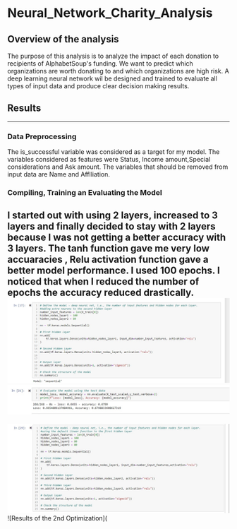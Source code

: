 # Neural_Network_Charity_Analysis
## Overview of the analysis
The purpose of this analysis is to analyze the impact of each donation to recipients of AlphabetSoup's funding. We want to predict which organizations are worth donating to and which organizations are high risk. A deep learning neural network wil be designed and trained to evaluate all types of input data and produce clear decision making results.
## Results
---
### Data Preprocessing
The is_successful variable was considered as a target for my model.
The variables considered as features were Status, Income amount,Special considerations and Ask amount.
The variables that should be removed from input data are Name and  Afflliation.
### Compiling, Training an Evaluating the Model
I started out with using 2 layers, increased to 3 layers and finally decided to stay with 2 layers because I was not getting a better accuracy with 3 layers.
The tanh function gave me very low accuaracies , Relu activation function gave a better model performance.
I used 100 epochs. I noticed that when I reduced the number of epochs the accuracy reduced drastically.
![Ist Optimization](https://github.com/Elewekeadanma/Neural_Network_Charity_Analysis/blob/main/images/optimization1.jpg)
![Results of the 1st Optimization](https://github.com/Elewekeadanma/Neural_Network_Charity_Analysis/blob/main/images/result_optimization1.jpg)
---
![2nd OPtimization](https://github.com/Elewekeadanma/Neural_Network_Charity_Analysis/blob/main/images/optimization2.jpg)
![Results of the 2nd Optimization](
